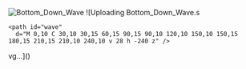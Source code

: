 ![Bottom_Down_Wave](https://github.com/user-attachments/assets/1e9cbd7b-45ef-4c78-b7d6-8b4c4e240ab2)
![Uploading Bottom_Down_Wave.s<svg viewBox="0 0 120 20" xmlns="http://www.w3.org/2000/svg"
  xmlns:xlink="http://www.w3.org/1999/xlink">

  <!-- CSS -->
  <style>
  svg {
    width: 100vw;
    position: fixed;
    top: 5px;
    transform: rotate(360deg);
    overflow: visible;
    }

    <!-- Last Wave -->
    .wave {
        animation: wave 2s linear;
        animation-iteration-count: infinite;
        opacity: 0.6;
        fill: #01AAff;
        }

    #wave2 {
        animation-duration: 9s;
        animation-direction: reverse;
        opacity: 0.07;
        fill: #01AAFF;
        }

    #wave3 {
        animation-duration: 8s;
        opacity: 0.08;
        fill: #01AAFF;
    }

    #wave4 {
        animation-duration: 7s;
        animation-direction: reverse;
        opacity: 0.09;
        fill: #01AAFF;
    }

    #wave5 {
        animation-duration: 6s;
        opacity: 0.10;
        fill: #01AAFF;
        }

    #wave6 {
        animation-duration: 5s;
        animation-direction: reverse;
        opacity: 0.09;
        fill: #01AAFF;
        }

    #wave7 {
        animation-duration: 4s;
        opacity: 0.08;
        fill: #01AAFF;
        }

    #wave8 {
        animation-duration: 3s;
        animation-direction: reverse;
        opacity: 0.07;
        fill: #01AAFF;
        }

    <!-- First Wave -->
    #wave9 {
        animation-duration: 2s;
        opacity: 0.06;
        fill: #01AAFF;
    }

    @keyframes wave { to { transform: translateX(-100%); } }

    </style>

  <defs>
    <filter id="anim">
      <feGaussianBlur in="SourceGraphic" stdDeviation="1" result="blur" />
      <feColorMatrix in="blur" mode="matrix"
        values="
           1 0 0 0 0
           0 1 0 0 0
           0 0 1 0 0
           0 0 0 1 0"
        result="anim" />
      <xfeBlend in="SourceGraphic" in2="anim" />
    </filter>

    <path id="wave"
      d="M 0,10 C 30,10 30,15 60,15 90,15 90,10 120,10 150,10 150,15 180,15 210,15 210,10 240,10 v 28 h -240 z" />
  </defs>

  <use id="wave2" class="wave" xlink:href="#wave" x="0" y="0"></use>
  <use id="wave3" class="wave" xlink:href="#wave" x="0" y="-1"></use>
  <use id="wave4" class="wave" xlink:href="#wave" x="0" y="-2"></use>
  <use id="wave5" class="wave" xlink:href="#wave" x="0" y="-3"></use>
  <use id="wave6" class="wave" xlink:href="#wave" x="0" y="-4"></use>
  <use id="wave7" class="wave" xlink:href="#wave" x="0" y="-5"></use>
  <use id="wave8" class="wave" xlink:href="#wave" x="0" y="-6"></use>
  <use id="wave9" class="wave" xlink:href="#wave" x="0" y="-7"></use>
</svg>
vg…]()
